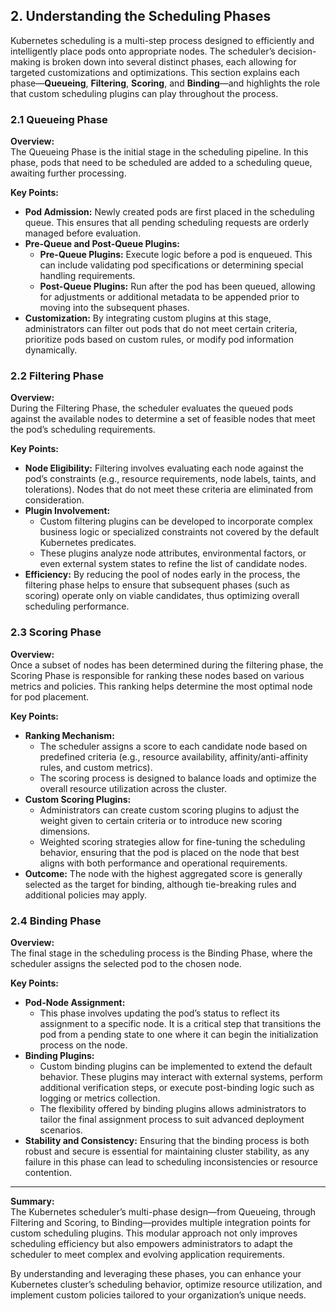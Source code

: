 ## 2. Understanding the Scheduling Phases

Kubernetes scheduling is a multi-step process designed to efficiently and intelligently place pods onto appropriate nodes. The scheduler’s decision-making is broken down into several distinct phases, each allowing for targeted customizations and optimizations. This section explains each phase—**Queueing**, **Filtering**, **Scoring**, and **Binding**—and highlights the role that custom scheduling plugins can play throughout the process.

### 2.1 Queueing Phase

**Overview:**  
The Queueing Phase is the initial stage in the scheduling pipeline. In this phase, pods that need to be scheduled are added to a scheduling queue, awaiting further processing.

**Key Points:**  
- **Pod Admission:** Newly created pods are first placed in the scheduling queue. This ensures that all pending scheduling requests are orderly managed before evaluation.
- **Pre-Queue and Post-Queue Plugins:**  
  - **Pre-Queue Plugins:** Execute logic before a pod is enqueued. This can include validating pod specifications or determining special handling requirements.
  - **Post-Queue Plugins:** Run after the pod has been queued, allowing for adjustments or additional metadata to be appended prior to moving into the subsequent phases.
- **Customization:** By integrating custom plugins at this stage, administrators can filter out pods that do not meet certain criteria, prioritize pods based on custom rules, or modify pod information dynamically.

### 2.2 Filtering Phase

**Overview:**  
During the Filtering Phase, the scheduler evaluates the queued pods against the available nodes to determine a set of feasible nodes that meet the pod’s scheduling requirements.

**Key Points:**  
- **Node Eligibility:** Filtering involves evaluating each node against the pod’s constraints (e.g., resource requirements, node labels, taints, and tolerations). Nodes that do not meet these criteria are eliminated from consideration.
- **Plugin Involvement:**  
  - Custom filtering plugins can be developed to incorporate complex business logic or specialized constraints not covered by the default Kubernetes predicates.
  - These plugins analyze node attributes, environmental factors, or even external system states to refine the list of candidate nodes.
- **Efficiency:** By reducing the pool of nodes early in the process, the filtering phase helps to ensure that subsequent phases (such as scoring) operate only on viable candidates, thus optimizing overall scheduling performance.

### 2.3 Scoring Phase

**Overview:**  
Once a subset of nodes has been determined during the filtering phase, the Scoring Phase is responsible for ranking these nodes based on various metrics and policies. This ranking helps determine the most optimal node for pod placement.

**Key Points:**  
- **Ranking Mechanism:**  
  - The scheduler assigns a score to each candidate node based on predefined criteria (e.g., resource availability, affinity/anti-affinity rules, and custom metrics).
  - The scoring process is designed to balance loads and optimize the overall resource utilization across the cluster.
- **Custom Scoring Plugins:**  
  - Administrators can create custom scoring plugins to adjust the weight given to certain criteria or to introduce new scoring dimensions.
  - Weighted scoring strategies allow for fine-tuning the scheduling behavior, ensuring that the pod is placed on the node that best aligns with both performance and operational requirements.
- **Outcome:** The node with the highest aggregated score is generally selected as the target for binding, although tie-breaking rules and additional policies may apply.

### 2.4 Binding Phase

**Overview:**  
The final stage in the scheduling process is the Binding Phase, where the scheduler assigns the selected pod to the chosen node.

**Key Points:**  
- **Pod-Node Assignment:**  
  - This phase involves updating the pod’s status to reflect its assignment to a specific node. It is a critical step that transitions the pod from a pending state to one where it can begin the initialization process on the node.
- **Binding Plugins:**  
  - Custom binding plugins can be implemented to extend the default behavior. These plugins may interact with external systems, perform additional verification steps, or execute post-binding logic such as logging or metrics collection.
  - The flexibility offered by binding plugins allows administrators to tailor the final assignment process to suit advanced deployment scenarios.
- **Stability and Consistency:** Ensuring that the binding process is both robust and secure is essential for maintaining cluster stability, as any failure in this phase can lead to scheduling inconsistencies or resource contention.

---

**Summary:**  
The Kubernetes scheduler’s multi-phase design—from Queueing, through Filtering and Scoring, to Binding—provides multiple integration points for custom scheduling plugins. This modular approach not only improves scheduling efficiency but also empowers administrators to adapt the scheduler to meet complex and evolving application requirements.

By understanding and leveraging these phases, you can enhance your Kubernetes cluster’s scheduling behavior, optimize resource utilization, and implement custom policies tailored to your organization’s unique needs.